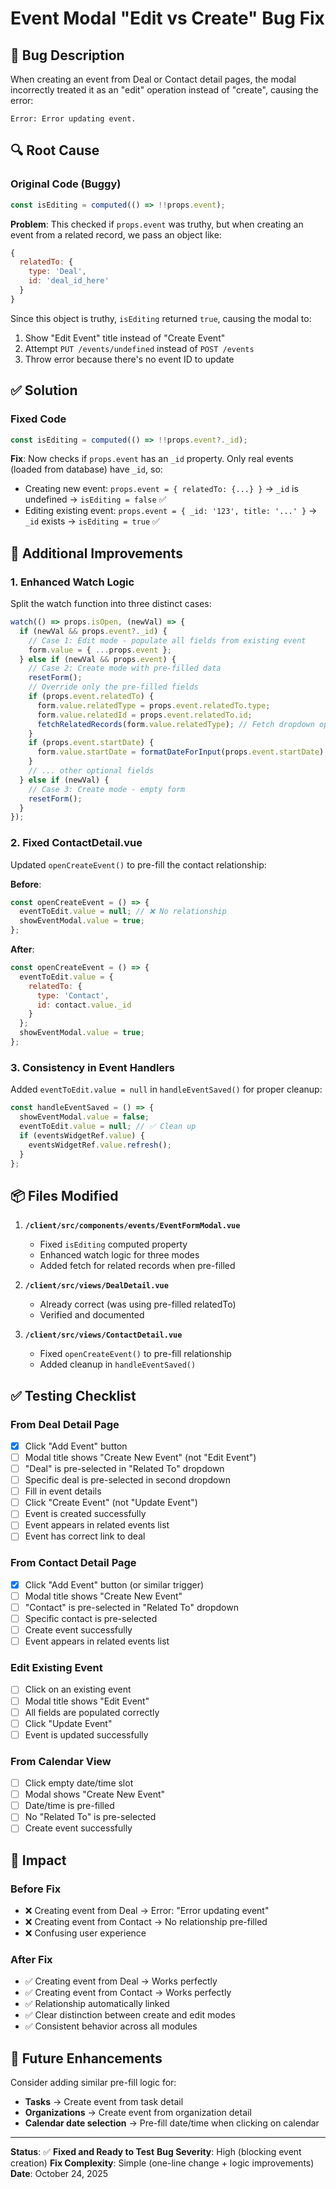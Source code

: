 # Event Modal "Edit vs Create" Bug Fix

## 🐛 Bug Description
When creating an event from Deal or Contact detail pages, the modal incorrectly treated it as an "edit" operation instead of "create", causing the error:
```
Error: Error updating event.
```

## 🔍 Root Cause

### Original Code (Buggy)
```javascript
const isEditing = computed(() => !!props.event);
```

**Problem**: This checked if `props.event` was truthy, but when creating an event from a related record, we pass an object like:
```javascript
{
  relatedTo: {
    type: 'Deal',
    id: 'deal_id_here'
  }
}
```

Since this object is truthy, `isEditing` returned `true`, causing the modal to:
1. Show "Edit Event" title instead of "Create Event"
2. Attempt `PUT /events/undefined` instead of `POST /events`
3. Throw error because there's no event ID to update

## ✅ Solution

### Fixed Code
```javascript
const isEditing = computed(() => !!props.event?._id);
```

**Fix**: Now checks if `props.event` has an `_id` property. Only real events (loaded from database) have `_id`, so:
- Creating new event: `props.event = { relatedTo: {...} }` → `_id` is undefined → `isEditing = false` ✅
- Editing existing event: `props.event = { _id: '123', title: '...' }` → `_id` exists → `isEditing = true` ✅

## 📝 Additional Improvements

### 1. Enhanced Watch Logic
Split the watch function into three distinct cases:

```javascript
watch(() => props.isOpen, (newVal) => {
  if (newVal && props.event?._id) {
    // Case 1: Edit mode - populate all fields from existing event
    form.value = { ...props.event };
  } else if (newVal && props.event) {
    // Case 2: Create mode with pre-filled data
    resetForm();
    // Override only the pre-filled fields
    if (props.event.relatedTo) {
      form.value.relatedType = props.event.relatedTo.type;
      form.value.relatedId = props.event.relatedTo.id;
      fetchRelatedRecords(form.value.relatedType); // Fetch dropdown options
    }
    if (props.event.startDate) {
      form.value.startDate = formatDateForInput(props.event.startDate);
    }
    // ... other optional fields
  } else if (newVal) {
    // Case 3: Create mode - empty form
    resetForm();
  }
});
```

### 2. Fixed ContactDetail.vue
Updated `openCreateEvent()` to pre-fill the contact relationship:

**Before**:
```javascript
const openCreateEvent = () => {
  eventToEdit.value = null; // ❌ No relationship
  showEventModal.value = true;
};
```

**After**:
```javascript
const openCreateEvent = () => {
  eventToEdit.value = {
    relatedTo: {
      type: 'Contact',
      id: contact.value._id
    }
  };
  showEventModal.value = true;
};
```

### 3. Consistency in Event Handlers
Added `eventToEdit.value = null` in `handleEventSaved()` for proper cleanup:

```javascript
const handleEventSaved = () => {
  showEventModal.value = false;
  eventToEdit.value = null; // ✅ Clean up
  if (eventsWidgetRef.value) {
    eventsWidgetRef.value.refresh();
  }
};
```

## 📦 Files Modified

1. **`/client/src/components/events/EventFormModal.vue`**
   - Fixed `isEditing` computed property
   - Enhanced watch logic for three modes
   - Added fetch for related records when pre-filled

2. **`/client/src/views/DealDetail.vue`**
   - Already correct (was using pre-filled relatedTo)
   - Verified and documented

3. **`/client/src/views/ContactDetail.vue`**
   - Fixed `openCreateEvent()` to pre-fill relationship
   - Added cleanup in `handleEventSaved()`

## ✅ Testing Checklist

### From Deal Detail Page
- [x] Click "Add Event" button
- [ ] Modal title shows "Create New Event" (not "Edit Event")
- [ ] "Deal" is pre-selected in "Related To" dropdown
- [ ] Specific deal is pre-selected in second dropdown
- [ ] Fill in event details
- [ ] Click "Create Event" (not "Update Event")
- [ ] Event is created successfully
- [ ] Event appears in related events list
- [ ] Event has correct link to deal

### From Contact Detail Page
- [x] Click "Add Event" button (or similar trigger)
- [ ] Modal title shows "Create New Event"
- [ ] "Contact" is pre-selected in "Related To" dropdown
- [ ] Specific contact is pre-selected
- [ ] Create event successfully
- [ ] Event appears in related events list

### Edit Existing Event
- [ ] Click on an existing event
- [ ] Modal title shows "Edit Event"
- [ ] All fields are populated correctly
- [ ] Click "Update Event"
- [ ] Event is updated successfully

### From Calendar View
- [ ] Click empty date/time slot
- [ ] Modal shows "Create New Event"
- [ ] Date/time is pre-filled
- [ ] No "Related To" is pre-selected
- [ ] Create event successfully

## 🎯 Impact

### Before Fix
- ❌ Creating event from Deal → Error: "Error updating event"
- ❌ Creating event from Contact → No relationship pre-filled
- ❌ Confusing user experience

### After Fix
- ✅ Creating event from Deal → Works perfectly
- ✅ Creating event from Contact → Works perfectly
- ✅ Relationship automatically linked
- ✅ Clear distinction between create and edit modes
- ✅ Consistent behavior across all modules

## 🔮 Future Enhancements

Consider adding similar pre-fill logic for:
- **Tasks** → Create event from task detail
- **Organizations** → Create event from organization detail
- **Calendar date selection** → Pre-fill date/time when clicking on calendar

---

**Status**: ✅ **Fixed and Ready to Test**
**Bug Severity**: High (blocking event creation)
**Fix Complexity**: Simple (one-line change + logic improvements)
**Date**: October 24, 2025

